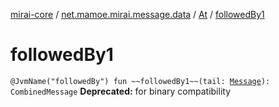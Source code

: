 [mirai-core](../../index.md) / [net.mamoe.mirai.message.data](../index.md) / [At](index.md) / [followedBy1](./followed-by1.md)

# followedBy1

`@JvmName("followedBy") fun ~~followedBy1~~(tail: `[`Message`](../-message/index.md)`): CombinedMessage`
**Deprecated:** for binary compatibility

